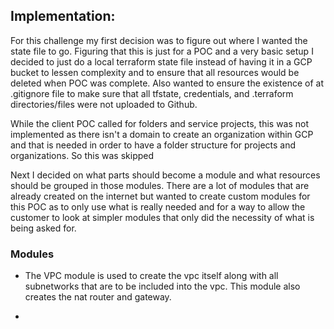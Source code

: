 ## Implementation:

For this challenge my first decision was to figure out where I wanted the state file to go. Figuring that this is just for a POC and a very basic setup I decided to just do a local terraform state file instead of having it in a GCP bucket to lessen complexity and to ensure that all resources would be deleted when POC was complete. Also wanted to ensure the existence of at .gitignore file to make sure that all tfstate, credentials, and .terraform directories/files were not uploaded to Github.

While the client POC called for folders and service projects, this was not implemented as there isn't a domain to create an organization within GCP and that is needed in order to have a folder structure for projects and organizations.  So this was skipped 

Next I decided on what parts should become a module and what resources should be grouped in those modules. There are a lot of modules that are already created on the internet but wanted to create custom modules for this POC as to only use what is really needed and for a way to allow the customer to look at simpler modules that only did the necessity of what is being asked for.

### Modules

- The VPC module is used to create the vpc itself along with all subnetworks that are to be included into the vpc.  This module also creates the nat router and gateway.

-
